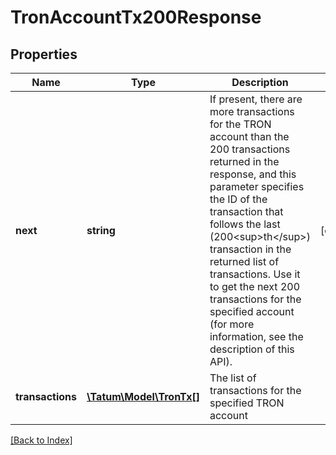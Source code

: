 # TronAccountTx200Response

## Properties

Name | Type | Description | Notes
------------ | ------------- | ------------- | -------------
**next** | **string** | If present, there are more transactions for the TRON account than the 200 transactions returned in the response, and this parameter specifies the ID of the transaction that follows the last (200&lt;sup&gt;th&lt;/sup&gt;) transaction in the returned list of transactions. Use it to get the next 200 transactions for the specified account (for more information, see the description of this API). | [optional]
**transactions** | [**\Tatum\Model\TronTx[]**](TronTx.md) | The list of transactions for the specified TRON account |

[[Back to Index]](../index.md)
